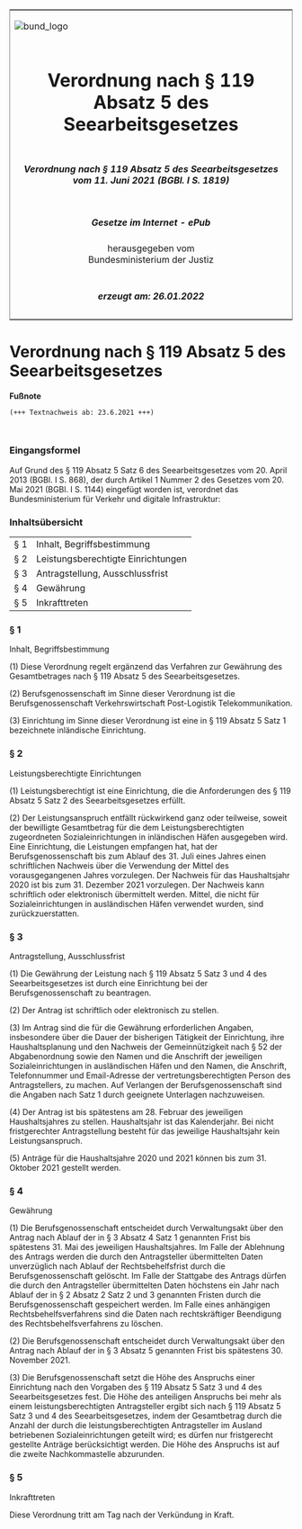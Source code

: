 <span id="DECKBLATT.html"></span>

<table border="0" frame="border" width="100%">

<tr valign="top">

<td align="left">

![bund\_logo](BfJ_2021_Web_de_de.gif)

</td>

<td align="right">

 

</td>

</tr>

<tr align="center" valign="middle">

<td colspan="2">

# Verordnung nach § 119 Absatz 5 des Seearbeitsgesetzes

</td>

</tr>

<tr align="center" valign="middle">

<td colspan="2">

##### Verordnung nach § 119 Absatz 5 des Seearbeitsgesetzes vom 11. Juni 2021 (BGBl. I S. 1819)

</td>

</tr>

<tr align="center" valign="middle">

<td colspan="2">

  
  

##### Gesetze im Internet - ePub  
  
herausgegeben vom  
Bundesministerium der Justiz

</td>

</tr>

<tr align="center" valign="bottom">

<td colspan="2">

  
  

##### erzeugt am: 26.01.2022

</td>

</tr>

</table>

<span id="BJNR181900021.html"></span>

# Verordnung nach § 119 Absatz 5 des Seearbeitsgesetzes

<div>

  
**Fußnote**

<div class="jnhtml">

<div>

<div class="jurAbsatz">

  

``` 
(+++ Textnachweis ab: 23.6.2021 +++)

 
```

</div>

</div>

</div>

</div>

<span id="BJNR181900021BJNE000100000.html"></span>

### Eingangsformel  

<div>

<div class="jnhtml">

<div>

<div class="jurAbsatz">

Auf Grund des § 119 Absatz 5 Satz 6 des Seearbeitsgesetzes vom 20. April
2013 (BGBl. I S. 868), der durch Artikel 1 Nummer 2 des Gesetzes vom 20.
Mai 2021 (BGBl. I S. 1144) eingefügt worden ist, verordnet das
Bundesministerium für Verkehr und digitale Infrastruktur:

</div>

</div>

</div>

</div>

<span id="BJNR181900021BJNE000200000.html"></span>

### Inhaltsübersicht  

<div>

<div class="jnhtml">

<div>

<div>

|     |                                    |
| :-- | :--------------------------------- |
| § 1 | Inhalt, Begriffsbestimmung         |
| § 2 | Leistungsberechtigte Einrichtungen |
| § 3 | Antragstellung, Ausschlussfrist    |
| § 4 | Gewährung                          |
| § 5 | Inkrafttreten                      |

</div>

</div>

</div>

</div>

<span id="BJNR181900021BJNE000300000.html"></span>

### § 1  
Inhalt, Begriffsbestimmung

<div>

<div class="jnhtml">

<div>

<div class="jurAbsatz">

(1) Diese Verordnung regelt ergänzend das Verfahren zur Gewährung des
Gesamtbetrages nach § 119 Absatz 5 des Seearbeitsgesetzes.

</div>

<div class="jurAbsatz">

(2) Berufsgenossenschaft im Sinne dieser Verordnung ist die
Berufsgenossenschaft Verkehrswirtschaft Post-Logistik Telekommunikation.

</div>

<div class="jurAbsatz">

(3) Einrichtung im Sinne dieser Verordnung ist eine in § 119 Absatz 5
Satz 1 bezeichnete inländische Einrichtung.

</div>

</div>

</div>

</div>

<span id="BJNR181900021BJNE000400000.html"></span>

### § 2  
Leistungsberechtigte Einrichtungen

<div>

<div class="jnhtml">

<div>

<div class="jurAbsatz">

(1) Leistungsberechtigt ist eine Einrichtung, die die Anforderungen des
§ 119 Absatz 5 Satz 2 des Seearbeitsgesetzes erfüllt.

</div>

<div class="jurAbsatz">

(2) Der Leistungsanspruch entfällt rückwirkend ganz oder teilweise,
soweit der bewilligte Gesamtbetrag für die dem Leistungsberechtigten
zugeordneten Sozialeinrichtungen in inländischen Häfen ausgegeben wird.
Eine Einrichtung, die Leistungen empfangen hat, hat der
Berufsgenossenschaft bis zum Ablauf des 31. Juli eines Jahres einen
schriftlichen Nachweis über die Verwendung der Mittel des
vorausgegangenen Jahres vorzulegen. Der Nachweis für das Haushaltsjahr
2020 ist bis zum 31. Dezember 2021 vorzulegen. Der Nachweis kann
schriftlich oder elektronisch übermittelt werden. Mittel, die nicht für
Sozialeinrichtungen in ausländischen Häfen verwendet wurden, sind
zurückzuerstatten.

</div>

</div>

</div>

</div>

<span id="BJNR181900021BJNE000500000.html"></span>

### § 3  
Antragstellung, Ausschlussfrist

<div>

<div class="jnhtml">

<div>

<div class="jurAbsatz">

(1) Die Gewährung der Leistung nach § 119 Absatz 5 Satz 3 und 4 des
Seearbeitsgesetzes ist durch eine Einrichtung bei der
Berufsgenossenschaft zu beantragen.

</div>

<div class="jurAbsatz">

(2) Der Antrag ist schriftlich oder elektronisch zu stellen.

</div>

<div class="jurAbsatz">

(3) Im Antrag sind die für die Gewährung erforderlichen Angaben,
insbesondere über die Dauer der bisherigen Tätigkeit der Einrichtung,
ihre Haushaltsplanung und den Nachweis der Gemeinnützigkeit nach § 52
der Abgabenordnung sowie den Namen und die Anschrift der jeweiligen
Sozialeinrichtungen in ausländischen Häfen und den Namen, die Anschrift,
Telefonnummer und Email-Adresse der vertretungsberechtigten Person des
Antragstellers, zu machen. Auf Verlangen der Berufsgenossenschaft sind
die Angaben nach Satz 1 durch geeignete Unterlagen nachzuweisen.

</div>

<div class="jurAbsatz">

(4) Der Antrag ist bis spätestens am 28. Februar des jeweiligen
Haushaltsjahres zu stellen. Haushaltsjahr ist das Kalenderjahr. Bei
nicht fristgerechter Antragstellung besteht für das jeweilige
Haushaltsjahr kein Leistungsanspruch.

</div>

<div class="jurAbsatz">

(5) Anträge für die Haushaltsjahre 2020 und 2021 können bis zum 31.
Oktober 2021 gestellt werden.

</div>

</div>

</div>

</div>

<span id="BJNR181900021BJNE000600000.html"></span>

### § 4  
Gewährung

<div>

<div class="jnhtml">

<div>

<div class="jurAbsatz">

(1) Die Berufsgenossenschaft entscheidet durch Verwaltungsakt über den
Antrag nach Ablauf der in § 3 Absatz 4 Satz 1 genannten Frist bis
spätestens 31. Mai des jeweiligen Haushaltsjahres. Im Falle der
Ablehnung des Antrags werden die durch den Antragsteller übermittelten
Daten unverzüglich nach Ablauf der Rechtsbehelfsfrist durch die
Berufsgenossenschaft gelöscht. Im Falle der Stattgabe des Antrags dürfen
die durch den Antragsteller übermittelten Daten höchstens ein Jahr nach
Ablauf der in § 2 Absatz 2 Satz 2 und 3 genannten Fristen durch die
Berufsgenossenschaft gespeichert werden. Im Falle eines anhängigen
Rechtsbehelfsverfahrens sind die Daten nach rechtskräftiger Beendigung
des Rechtsbehelfsverfahrens zu löschen.

</div>

<div class="jurAbsatz">

(2) Die Berufsgenossenschaft entscheidet durch Verwaltungsakt über den
Antrag nach Ablauf der in § 3 Absatz 5 genannten Frist bis spätestens
30. November 2021.

</div>

<div class="jurAbsatz">

(3) Die Berufsgenossenschaft setzt die Höhe des Anspruchs einer
Einrichtung nach den Vorgaben des § 119 Absatz 5 Satz 3 und 4 des
Seearbeitsgesetzes fest. Die Höhe des anteiligen Anspruchs bei mehr als
einem leistungsberechtigten Antragsteller ergibt sich nach § 119 Absatz
5 Satz 3 und 4 des Seearbeitsgesetzes, indem der Gesamtbetrag durch die
Anzahl der durch die leistungsberechtigten Antragsteller im Ausland
betriebenen Sozialeinrichtungen geteilt wird; es dürfen nur fristgerecht
gestellte Anträge berücksichtigt werden. Die Höhe des Anspruchs ist auf
die zweite Nachkommastelle abzurunden.

</div>

</div>

</div>

</div>

<span id="BJNR181900021BJNE000700000.html"></span>

### § 5  
Inkrafttreten

<div>

<div class="jnhtml">

<div>

<div class="jurAbsatz">

Diese Verordnung tritt am Tag nach der Verkündung in Kraft.

</div>

</div>

</div>

</div>
